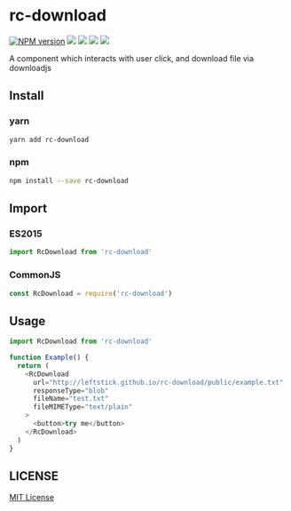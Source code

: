# rc-download

[![NPM version][npm-image]][npm-url]
![][travis-url]
![][david-url]
![][dt-url]
![][license-url]

A component which interacts with user click, and download file via downloadjs

## Install

### yarn

```bash
yarn add rc-download
```

### npm

```bash
npm install --save rc-download
```

## Import

### ES2015

```javascript
import RcDownload from 'rc-download'
```

### CommonJS

```javascript
const RcDownload = require('rc-download')
```

## Usage

```javascript
import RcDownload from 'rc-download'

function Example() {
  return (
    <RcDownload
      url="http://leftstick.github.io/rc-download/public/example.txt"
      responseType="blob"
      fileName="test.txt"
      fileMIMEType="text/plain"
    >
      <button>try me</button>
    </RcDownload>
  )
}
```

## LICENSE

[MIT License](https://raw.githubusercontent.com/leftstick/rc-download/master/LICENSE)

[npm-url]: https://npmjs.org/package/rc-download
[npm-image]: https://badge.fury.io/js/rc-download.png
[travis-url]: https://api.travis-ci.com/leftstick/rc-download.svg?branch=master
[david-url]: https://david-dm.org/leftstick/rc-download.png
[dt-url]: https://img.shields.io/npm/dt/rc-download.svg
[license-url]: https://img.shields.io/npm/l/rc-download.svg
